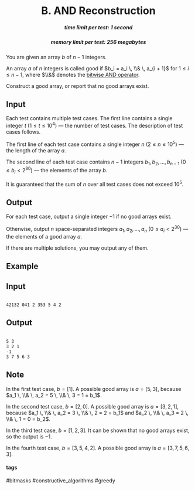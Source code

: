 <h1 style='text-align: center;'> B. AND Reconstruction</h1>

<h5 style='text-align: center;'>time limit per test: 1 second</h5>
<h5 style='text-align: center;'>memory limit per test: 256 megabytes</h5>

You are given an array $b$ of $n - 1$ integers.

An array $a$ of $n$ integers is called good if $b_i = a_i \, \\& \, a_{i + 1}$ for $1 \le i \le n-1$, where $\\&$ denotes the [bitwise AND operator](https://en.wikipedia.org/wiki/Bitwise_operation#AND).

Construct a good array, or report that no good arrays exist.

## Input

Each test contains multiple test cases. The first line contains a single integer $t$ ($1 \le t \le 10^4$) — the number of test cases. The description of test cases follows.

The first line of each test case contains a single integer $n$ ($2 \le n \le 10^5$) — the length of the array $a$.

The second line of each test case contains $n - 1$ integers $b_1, b_2, \ldots, b_{n - 1}$ ($0 \le b_i < 2^{30}$) — the elements of the array $b$.

It is guaranteed that the sum of $n$ over all test cases does not exceed $10^5$.

## Output

For each test case, output a single integer $-1$ if no good arrays exist. 

Otherwise, output $n$ space-separated integers $a_1, a_2, \ldots, a_n$ ($0 \le a_i < 2^{30}$) — the elements of a good array $a$.

If there are multiple solutions, you may output any of them.

## Example

## Input


```

42132 041 2 353 5 4 2
```
## Output


```

5 3
3 2 1
-1
3 7 5 6 3

```
## Note

In the first test case, $b = [1]$. A possible good array is $a=[5, 3]$, because $a_1 \, \\& \, a_2 = 5 \, \\& \, 3 = 1 = b_1$.

In the second test case, $b = [2, 0]$. A possible good array is $a=[3, 2, 1]$, because $a_1 \, \\& \, a_2 = 3 \, \\& \, 2 = 2 = b_1$ and $a_2 \, \\& \, a_3 = 2 \, \\& \, 1 = 0 = b_2$.

In the third test case, $b = [1, 2, 3]$. It can be shown that no good arrays exist, so the output is $-1$.

In the fourth test case, $b = [3, 5, 4, 2]$. A possible good array is $a=[3, 7, 5, 6, 3]$.



#### tags 

#bitmasks #constructive_algorithms #greedy 